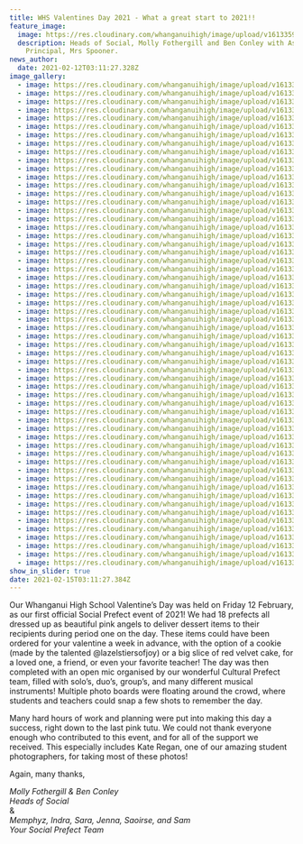 ```yaml
---
title: WHS Valentines Day 2021 - What a great start to 2021!!
feature_image:
  image: https://res.cloudinary.com/whanganuihigh/image/upload/v1613359371/News/Valentines%20Day%202021/Main_Photo.jpg
  description: Heads of Social, Molly Fothergill and Ben Conley with Associate
    Principal, Mrs Spooner.
news_author:
  date: 2021-02-12T03:11:27.328Z
image_gallery:
  - image: https://res.cloudinary.com/whanganuihigh/image/upload/v1613359370/News/Valentines%20Day%202021/IMG_8395.jpg
  - image: https://res.cloudinary.com/whanganuihigh/image/upload/v1613359367/News/Valentines%20Day%202021/IMG_8388.jpg
  - image: https://res.cloudinary.com/whanganuihigh/image/upload/v1613359366/News/Valentines%20Day%202021/IMG_8378.jpg
  - image: https://res.cloudinary.com/whanganuihigh/image/upload/v1613359364/News/Valentines%20Day%202021/IMG_8366.jpg
  - image: https://res.cloudinary.com/whanganuihigh/image/upload/v1613359363/News/Valentines%20Day%202021/IMG_8368.jpg
  - image: https://res.cloudinary.com/whanganuihigh/image/upload/v1613359362/News/Valentines%20Day%202021/IMG_8372.jpg
  - image: https://res.cloudinary.com/whanganuihigh/image/upload/v1613359361/News/Valentines%20Day%202021/IMG_7288.jpg
  - image: https://res.cloudinary.com/whanganuihigh/image/upload/v1613359360/News/Valentines%20Day%202021/IMG_7283.jpg
  - image: https://res.cloudinary.com/whanganuihigh/image/upload/v1613359356/News/Valentines%20Day%202021/IMG_7269.jpg
  - image: https://res.cloudinary.com/whanganuihigh/image/upload/v1613359354/News/Valentines%20Day%202021/IMG_7261.jpg
  - image: https://res.cloudinary.com/whanganuihigh/image/upload/v1613359353/News/Valentines%20Day%202021/IMG_7260.jpg
  - image: https://res.cloudinary.com/whanganuihigh/image/upload/v1613359352/News/Valentines%20Day%202021/IMG_7251.jpg
  - image: https://res.cloudinary.com/whanganuihigh/image/upload/v1613359352/News/Valentines%20Day%202021/IMG_7249.jpg
  - image: https://res.cloudinary.com/whanganuihigh/image/upload/v1613359350/News/Valentines%20Day%202021/IMG_7243.jpg
  - image: https://res.cloudinary.com/whanganuihigh/image/upload/v1613359346/News/Valentines%20Day%202021/IMG_7241.jpg
  - image: https://res.cloudinary.com/whanganuihigh/image/upload/v1613359344/News/Valentines%20Day%202021/IMG_7238.jpg
  - image: https://res.cloudinary.com/whanganuihigh/image/upload/v1613359342/News/Valentines%20Day%202021/IMG_7227.jpg
  - image: https://res.cloudinary.com/whanganuihigh/image/upload/v1613359341/News/Valentines%20Day%202021/IMG_7237.jpg
  - image: https://res.cloudinary.com/whanganuihigh/image/upload/v1613359338/News/Valentines%20Day%202021/IMG_7226.jpg
  - image: https://res.cloudinary.com/whanganuihigh/image/upload/v1613359336/News/Valentines%20Day%202021/IMG_7203.jpg
  - image: https://res.cloudinary.com/whanganuihigh/image/upload/v1613359336/News/Valentines%20Day%202021/IMG_7206.jpg
  - image: https://res.cloudinary.com/whanganuihigh/image/upload/v1613359333/News/Valentines%20Day%202021/IMG_7190.jpg
  - image: https://res.cloudinary.com/whanganuihigh/image/upload/v1613359333/News/Valentines%20Day%202021/IMG_7193.jpg
  - image: https://res.cloudinary.com/whanganuihigh/image/upload/v1613359332/News/Valentines%20Day%202021/IMG_7197.jpg
  - image: https://res.cloudinary.com/whanganuihigh/image/upload/v1613359330/News/Valentines%20Day%202021/IMG_7182.jpg
  - image: https://res.cloudinary.com/whanganuihigh/image/upload/v1613359326/News/Valentines%20Day%202021/IMG_7169.jpg
  - image: https://res.cloudinary.com/whanganuihigh/image/upload/v1613359326/News/Valentines%20Day%202021/IMG_7166.jpg
  - image: https://res.cloudinary.com/whanganuihigh/image/upload/v1613359321/News/Valentines%20Day%202021/IMG_7152.jpg
  - image: https://res.cloudinary.com/whanganuihigh/image/upload/v1613359321/News/Valentines%20Day%202021/IMG_7159.jpg
  - image: https://res.cloudinary.com/whanganuihigh/image/upload/v1613359321/News/Valentines%20Day%202021/IMG_7162.jpg
  - image: https://res.cloudinary.com/whanganuihigh/image/upload/v1613359320/News/Valentines%20Day%202021/IMG_7144.jpg
  - image: https://res.cloudinary.com/whanganuihigh/image/upload/v1613359319/News/Valentines%20Day%202021/IMG_7135.jpg
  - image: https://res.cloudinary.com/whanganuihigh/image/upload/v1613359319/News/Valentines%20Day%202021/IMG_7142.jpg
  - image: https://res.cloudinary.com/whanganuihigh/image/upload/v1613359315/News/Valentines%20Day%202021/IMG_7128.jpg
  - image: https://res.cloudinary.com/whanganuihigh/image/upload/v1613359314/News/Valentines%20Day%202021/IMG_7123.jpg
  - image: https://res.cloudinary.com/whanganuihigh/image/upload/v1613359313/News/Valentines%20Day%202021/IMG_7109.jpg
  - image: https://res.cloudinary.com/whanganuihigh/image/upload/v1613359311/News/Valentines%20Day%202021/IMG_7100.jpg
  - image: https://res.cloudinary.com/whanganuihigh/image/upload/v1613359307/News/Valentines%20Day%202021/IMG_7093.jpg
  - image: https://res.cloudinary.com/whanganuihigh/image/upload/v1613359305/News/Valentines%20Day%202021/IMG_7077.jpg
  - image: https://res.cloudinary.com/whanganuihigh/image/upload/v1613359305/News/Valentines%20Day%202021/IMG_7091.jpg
  - image: https://res.cloudinary.com/whanganuihigh/image/upload/v1613359304/News/Valentines%20Day%202021/IMG_7080.jpg
  - image: https://res.cloudinary.com/whanganuihigh/image/upload/v1613359298/News/Valentines%20Day%202021/IMG_7044.jpg
  - image: https://res.cloudinary.com/whanganuihigh/image/upload/v1613359298/News/Valentines%20Day%202021/IMG_7035.jpg
  - image: https://res.cloudinary.com/whanganuihigh/image/upload/v1613359297/News/Valentines%20Day%202021/IMG_7038.jpg
  - image: https://res.cloudinary.com/whanganuihigh/image/upload/v1613359297/News/Valentines%20Day%202021/IMG_7056.jpg
  - image: https://res.cloudinary.com/whanganuihigh/image/upload/v1613359292/News/Valentines%20Day%202021/IMG_7032.jpg
  - image: https://res.cloudinary.com/whanganuihigh/image/upload/v1613359290/News/Valentines%20Day%202021/IMG_7029.jpg
  - image: https://res.cloudinary.com/whanganuihigh/image/upload/v1613359289/News/Valentines%20Day%202021/IMG_6990.jpg
  - image: https://res.cloudinary.com/whanganuihigh/image/upload/v1613359289/News/Valentines%20Day%202021/IMG_7007.jpg
  - image: https://res.cloudinary.com/whanganuihigh/image/upload/v1613359289/News/Valentines%20Day%202021/IMG_6985.jpg
  - image: https://res.cloudinary.com/whanganuihigh/image/upload/v1613359282/News/Valentines%20Day%202021/151067941_750782875575010_4866697179555259835_n-1.jpg
  - image: https://res.cloudinary.com/whanganuihigh/image/upload/v1613359282/News/Valentines%20Day%202021/150131704_2025608630913337_8188905937083319723_n.jpg
  - image: https://res.cloudinary.com/whanganuihigh/image/upload/v1613359281/News/Valentines%20Day%202021/150015299_504046257245679_4239165348002811737_n.jpg
  - image: https://res.cloudinary.com/whanganuihigh/image/upload/v1613359281/News/Valentines%20Day%202021/149011798_192633515951824_2019145054073652237_n.jpg
  - image: https://res.cloudinary.com/whanganuihigh/image/upload/v1613359281/News/Valentines%20Day%202021/149974721_2835482976707049_8546058971730310165_n.jpg
  - image: https://res.cloudinary.com/whanganuihigh/image/upload/v1613359281/News/Valentines%20Day%202021/149079304_879394679562259_5564611510747028762_n.jpg
  - image: https://res.cloudinary.com/whanganuihigh/image/upload/v1613359281/News/Valentines%20Day%202021/149894780_1139867939766800_6378610783974317649_n.jpg
  - image: https://res.cloudinary.com/whanganuihigh/image/upload/v1613359281/News/Valentines%20Day%202021/149696661_2825531817706927_6230237022211679087_n.jpg
show_in_slider: true
date: 2021-02-15T03:11:27.384Z
---
```

Our Whanganui High School Valentine’s Day was held on Friday 12 February, as our first official Social Prefect event of 2021! We had 18 prefects all dressed up as beautiful pink angels to deliver dessert items to their recipients during period one on the day. These items could have been ordered for your valentine a week in advance, with the option of a cookie (made by the talented @lazelstiersofjoy) or a big slice of red velvet cake, for a loved one, a friend, or even your favorite teacher! The day was then completed with an open mic organised by our wonderful Cultural Prefect team, filled with solo’s, duo’s, group’s, and many different musical instruments! Multiple photo boards were floating around the crowd, where students and teachers could snap a few shots to remember the day. 

Many hard hours of work and planning were put into making this day a success, right down to the last pink tutu. We could not thank everyone enough who contributed to this event, and for all of the support we received. This especially includes Kate Regan, one of our amazing student photographers, for taking most of these photos!

Again, many thanks,

*Molly Fothergill & Ben Conley*  
*Heads of Social*  
&  
*Memphyz, Indra, Sara, Jenna, Saoirse, and Sam*  
*Your Social Prefect Team*
